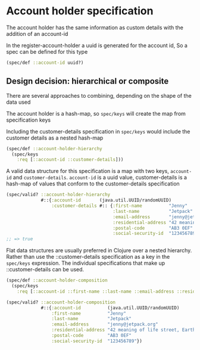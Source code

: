 # Account holder specification

The account holder has the same information as custom details with the addition of an account-id

In the register-account-holder a uuid is generated for the account id, So a spec can be defined for this type

```clojure
(spec/def ::account-id uuid?)
```

## Design decision: hierarchical or composite

There are several approaches to combining, depending on the shape of the data used

The account holder is a hash-map, so `spec/keys` will create the map from specification keys

Including the customer-details specification in `spec/keys` would include the customer details as a nested hash-map

```clojure
(spec/def ::account-holder-hierarchy
  (spec/keys
    :req [::account-id ::customer-details]))
```

A valid data structure for this specification is a map with two keys, `account-id` and `customer-details`. `account-id` is a uuid value, customer-details is a hash-map of values that conform to the customer-details specification

```clojure
(spec/valid? ::account-holder-hierarchy
             #::{:account-id       (java.util.UUID/randomUUID)
                 :customer-details #:: {:first-name          "Jenny"
                                        :last-name           "Jetpack"
                                        :email-address       "jenny@jetpack.org"
                                        :residential-address "42 meaning of life street, Earth"
                                        :postal-code         "AB3 0EF"
                                        :social-security-id  "123456789"}})
;; => true
```

Flat data structures are usually preferred in Clojure over a nested hierarchy. Rather than use the ::customer-details specification as a key in the `spec/keys` expression. The individual specifications that make up ::customer-details can be used.

```clojure
(spec/def ::account-holder-composition
  (spec/keys
    :req [::account-id ::first-name ::last-name ::email-address ::residential-address ::social-security-id]))
```

```clojure
(spec/valid? ::account-holder-composition
             #::{:account-id          (java.util.UUID/randomUUID)
                 :first-name          "Jenny"
                 :last-name           "Jetpack"
                 :email-address       "jenny@jetpack.org"
                 :residential-address "42 meaning of life street, Earth"
                 :postal-code         "AB3 0EF"
                 :social-security-id  "123456789"})
```
